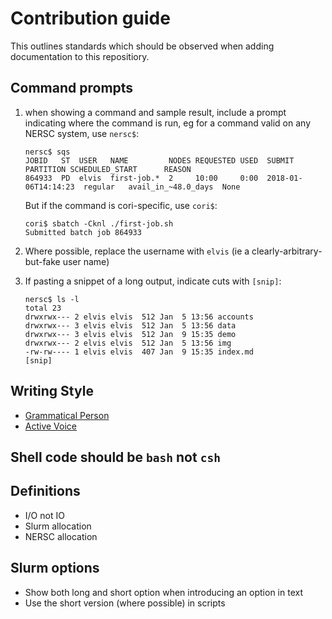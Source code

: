 # Contribution guide

This outlines standards which should be observed when adding documentation to this repositiory.

## Command prompts

1. when showing a command and sample result, include a prompt indicating where the command is run, eg for a command valid on any NERSC system, use `nersc$`:

    ```console
    nersc$ sqs
    JOBID   ST  USER   NAME         NODES REQUESTED USED  SUBMIT               PARTITION SCHEDULED_START      REASON
    864933  PD  elvis  first-job.*  2     10:00     0:00  2018-01-06T14:14:23  regular   avail_in_~48.0_days  None
    ```

    But if the command is cori-specific, use `cori$`:
    ```console
    cori$ sbatch -Cknl ./first-job.sh
    Submitted batch job 864933
    ```

2. Where possible, replace the username with `elvis` (ie a clearly-arbitrary-but-fake user name)

3. If pasting a snippet of a long output, indicate cuts with `[snip]`:
    ```console
    nersc$ ls -l
    total 23
    drwxrwx--- 2 elvis elvis  512 Jan  5 13:56 accounts
    drwxrwx--- 3 elvis elvis  512 Jan  5 13:56 data
    drwxrwx--- 3 elvis elvis  512 Jan  9 15:35 demo
    drwxrwx--- 2 elvis elvis  512 Jan  5 13:56 img
    -rw-rw---- 1 elvis elvis  407 Jan  9 15:35 index.md
    [snip]
    ```
    
## Writing Style

* [Grammatical Person](https://en.wikiversity.org/wiki/Technical_writing_style#Grammatical_person)
* [Active Voice](https://en.wikiversity.org/wiki/Technical_writing_style#Use_active_voice)

## Shell code should be `bash` not `csh`

## Definitions

* I/O not IO
* Slurm allocation
* NERSC allocation

## Slurm options

* Show both long and short option when introducing an option in text
* Use the short version (where possible) in scripts

